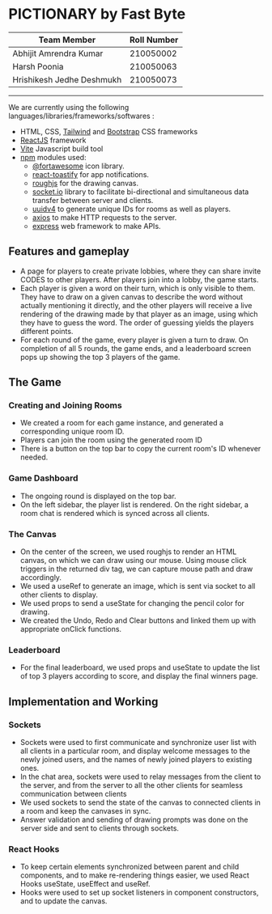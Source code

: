 # PICTIONARY by Fast Byte

| Team Member | Roll Number |
| --- | --- |
| Abhijit Amrendra Kumar | 210050002 |
| Harsh Poonia | 210050063 |
| Hrishikesh Jedhe Deshmukh | 210050073 |

---

We are currently using the following languages/libraries/frameworks/softwares :

- HTML, CSS, [Tailwind](https://tailwindcss.com/) and [Bootstrap](https://getbootstrap.com/) CSS frameworks
- [ReactJS](https://reactjs.org/) framework
- [Vite](https://vitejs.dev/) Javascript build tool
- [npm](https://www.npmjs.com/) modules used:
  - [@fortawesome](https://fontawesome.com/) icon library.
  - [react-toastify](https://www.npmjs.com/package/react-toastify) for app notifications.
  - [roughjs](https://roughjs.com/) for the drawing canvas.
  - [socket.io](https://socket.io/) library to facilitate bi-directional and simultaneous data transfer between server and clients.
  - [uuidv4](https://www.npmjs.com/package/uuidv4) to generate unique IDs for rooms as well as players.
  - [axios](https://axios-http.com/) to make HTTP requests to the server.  
  - [express](https://expressjs.com/) web framework to make APIs.

## Features and gameplay

- A page for players to create private lobbies, where they can share invite CODES to other players. After players join into a lobby, the game starts.  
- Each player is given a word on their turn, which is only visible to them. They have to draw on a given canvas to describe the word without actually mentioning it directly, and the other players will receive a live rendering of the drawing made by that player as an image, using which they have to guess the word. The order of guessing yields the players different points.  
- For each round of the game, every player is given a turn to draw. On completion of all 5 rounds, the game ends, and a leaderboard screen pops up showing the top 3 players of the game.  

## The Game

### Creating and Joining Rooms

- We created a room for each game instance, and generated a corresponding unique room ID.
- Players can join the room using the generated room ID
- There is a button on the top bar to copy the current room's ID whenever needed.  

### Game Dashboard

- The ongoing round is displayed on the top bar.
- On the left sidebar, the player list is rendered. On the right sidebar, a room chat is rendered which is synced across all clients.  

### The Canvas

- On the center of the screen, we used roughjs to render an HTML canvas, on which we can draw using our mouse. Using mouse click triggers in the returned div tag, we can capture mouse path and draw accordingly.  
- We used a useRef to generate an image, which is sent via socket to all other clients to display.  
- We used props to send a useState for changing the pencil color for drawing.
- We created the Undo, Redo and Clear buttons and linked them up with appropriate onClick functions.

### Leaderboard

- For the final leaderboard, we used props and useState to update the list of top 3 players according to score, and display the final winners page.

## Implementation and Working

### Sockets

- Sockets were used to first communicate and synchronize user list with all clients in a particular room, and display welcome messages to the newly joined users, and the names of newly joined players to existing ones.
- In the chat area, sockets were used to relay messages from the client to the server, and from the server to all the other clients for seamless communication between clients
- We used sockets to send the state of the canvas to connected clients in a room and keep the canvases in sync.
- Answer validation and sending of drawing prompts was done on the server side and sent to clients through sockets.

### React Hooks

- To keep certain elements synchronized between parent and child components, and to make re-rendering things easier, we used React Hooks useState, useEffect and useRef.
- Hooks were used to set up socket listeners in component constructors, and to update the canvas.
